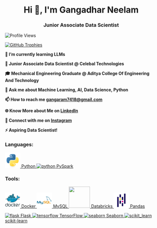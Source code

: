 <h1 align="center">Hi 👋, I'm Gangadhar Neelam</h1>
<h3 align="center">Junior Associate Data Scientist</h3>

<p align="left"> <img src="https://komarev.com/ghpvc/?username=GangadharNeelam&label=Profile%20views&color=0e75b6&style=flat" alt="Profile Views" /> </p>

<p align="left">
  <a href="https://github.com/ryo-ma/github-profile-trophy">
    <img src="https://github-profile-trophy.vercel.app/?username=GangadharNeelam" alt="GitHub Trophies" />
  </a>
</p>

<p align="left">
  <b>🔭 I’m currently learning LLMs</b><br>
  
  <b>🌱 Junior Associate Data Scientist @ Celebal Technologies</b><br>
  
  <b>🎓 Mechanical Engineering Graduate @ Aditya College Of Engineering And Technology</b><br>
  
  <b>💬 Ask me about Machine Learning, AI, Data Science, Python</b><br>
  
  <b>📫 How to reach me <a href="mailto:gangaram7418@gmail.com">gangaram7418@gmail.com</a></b><br>
  
  <b>🌐 Know More about Me on <a href="https://www.linkedin.com/in/gangadhar-neelam/">LinkedIn</a></b><br>
  
  <b>📸 Connect with me on <a href="https://instagram.com/ganga_ram_gr?utm_source=qr&igshid=MzNlNGNkZWQ4Mg==">Instagram</a></b><br>
  
  <b>⚡ Aspiring Data Scientist!</b>
</p>

<h3 align="left">Languages:</h3>
<p align="left">
    <a href="https://www.python.org" target="_blank" rel="noreferrer">
        <img src="https://raw.githubusercontent.com/devicons/devicon/master/icons/python/python-original.svg" alt="python" width="50" height="50"/>
        Python
    </a>
      <a href="https://www.python.org" target="_blank" rel="noreferrer">
        <img src="https://upload.wikimedia.org/wikipedia/commons/thumb/f/f3/Apache_Spark_logo.svg/768px-Apache_Spark_logo.svg.png?20210416091439" alt="python" width="50" height="50"/>
        PySpark
    </a>
</p>

<h3 align="left">Tools:</h3>
<p align="left">
  <a href="https://www.docker.com/" target="_blank" rel="noreferrer">
    <img src="https://raw.githubusercontent.com/devicons/devicon/master/icons/docker/docker-original-wordmark.svg" alt="docker" width="50" height="50"/>
    Docker
  </a>
  <a href="https://www.mysql.com/" target="_blank" rel="noreferrer">
    <img src="https://raw.githubusercontent.com/devicons/devicon/master/icons/mysql/mysql-original-wordmark.svg" alt="mysql" width="50" height="50"/>
    MySQL
  </a>
  <a href="https://databricks.com/" target="_blank" rel="noreferrer">
    <img src="https://upload.wikimedia.org/wikipedia/commons/6/63/Databricks_Logo.png?20230109143554" width="70" height="70"/>
    Databricks
  </a>
  <a href="https://pandas.pydata.org/" target="_blank" rel="noreferrer">
    <img src="https://raw.githubusercontent.com/devicons/devicon/2ae2a900d2f041da66e950e4d48052658d850630/icons/pandas/pandas-original.svg" alt="pandas" width="50" height="50"/>
    Pandas
  </a>
</p>

<p align="left">
  <a href="https://flask.palletsprojects.com/" target="_blank" rel="noreferrer">
    <img src="https://www.vectorlogo.zone/logos/pocoo_flask/pocoo_flask-icon.svg" alt="flask" width="50" height="50"/>
    Flask
  </a>
  <a href="https://www.tensorflow.org" target="_blank" rel="noreferrer">
    <img src="https://www.vectorlogo.zone/logos/tensorflow/tensorflow-icon.svg" alt="tensorflow" width="50" height="50"/>
    TensorFlow
  </a>
  <a href="https://seaborn.pydata.org/" target="_blank" rel="noreferrer">
    <img src="https://seaborn.pydata.org/_images/logo-mark-lightbg.svg" alt="seaborn" width="50" height="50"/>
    Seaborn
  </a>
  <a href="https://scikit-learn.org/" target="_blank" rel="noreferrer">
    <img src="https://upload.wikimedia.org/wikipedia/commons/0/05/Scikit_learn_logo_small.svg" alt="scikit_learn" width="50" height="50"/>
    scikit-learn
  </a>
</p>
